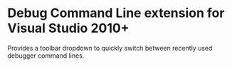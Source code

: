 # Debug Command Line extension for Visual Studio 2010+

Provides a toolbar dropdown to quickly switch between recently used debugger command lines.

